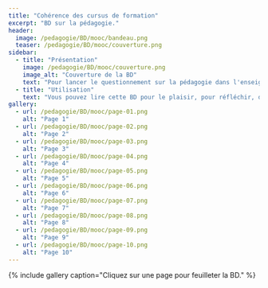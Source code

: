 ```yaml
---
title: "Cohérence des cursus de formation"
excerpt: "BD sur la pédagogie."
header:
  image: /pedagogie/BD/mooc/bandeau.png
  teaser: /pedagogie/BD/mooc/couverture.png
sidebar:
  - title: "Présentation"
    image: /pedagogie/BD/mooc/couverture.png
    image_alt: "Couverture de la BD"
    text: "Pour lancer le questionnement sur la pédagogie dans l'enseignement supérieur"
  - title: "Utilisation"
    text: "Vous pouvez lire cette BD pour le plaisir, pour réfléchir, dans des ateliers de formation, pour sensibiliser, ..."
gallery:
  - url: /pedagogie/BD/mooc/page-01.png
    alt: "Page 1"
  - url: /pedagogie/BD/mooc/page-02.png
    alt: "Page 2"
  - url: /pedagogie/BD/mooc/page-03.png
    alt: "Page 3"
  - url: /pedagogie/BD/mooc/page-04.png
    alt: "Page 4"
  - url: /pedagogie/BD/mooc/page-05.png
    alt: "Page 5"
  - url: /pedagogie/BD/mooc/page-06.png
    alt: "Page 6"
  - url: /pedagogie/BD/mooc/page-07.png
    alt: "Page 7"
  - url: /pedagogie/BD/mooc/page-08.png
    alt: "Page 8"
  - url: /pedagogie/BD/mooc/page-09.png
    alt: "Page 9"
  - url: /pedagogie/BD/mooc/page-10.png
    alt: "Page 10"
---
```


{% include gallery caption="Cliquez sur une page pour feuilleter la BD." %}


